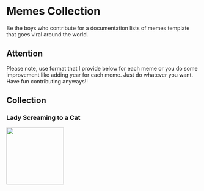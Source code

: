 # Memes Collection
Be the boys who contribute for a documentation lists of memes template that goes viral around the world.

## Attention
Please note, use format that I provide below for each meme or you do some improvement like adding year for each meme. Just do whatever you want.
Have fun contributing anyways!!

## Collection
### Lady Screaming to a Cat
<img src="https://i.kym-cdn.com/entries/icons/original/000/030/157/womanyellingcat.jpg" width="150" height="150">